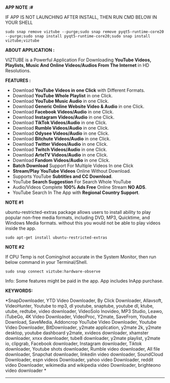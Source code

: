 **APP NOTE :#**

IF APP IS NOT LAUNCHING AFTER INSTALL, THEN RUN CMD BELOW IN YOUR SHELL

    sudo snap remove viztube --purge;sudo snap remove pyqt5-runtime-core20 --purge;sudo snap install pyqt5-runtime-core20;sudo snap install viztube;viztube


**ABOUT APPLICATION :**

VIZTUBE is a Powerful Application For Downloading **YouTube Videos, Playlists, Music And Online Videos/Audios From The Internet** in HD Resolutions.


**FEATURES :** 

 - Download **YouTube Videos in one Click** with Different Formats.
 - Download **YouTube Whole Playlist** in one Click. 
 - Download **YouTube Music Audio** in one Click.
 - Download **Generic Online Website Video & Audio** in one Click.
 - Download **Facebook Videos/Audio** in one Click.
 - Download **Instagram Videos/Audio** in one Click.
 - Download **TikTok Videos/Audio** in one Click.
 - Download **Rumble Videos/Audio** in one Click.
 - Download **Odysee Videos/Audio** in one Click.
 - Download **Bitchute Videos/Audio** in one Click.
 - Download **Twitter Videos/Audio** in one Click.
 - Download **Twitch Videos/Audio** in one Click.
 - Download **ArteTV Videos/Audio** in one Click.
 - Download **Fandom Videos/Audio** in one Click.
 - **Batch Download** Support For Multiple Videos In one Click
 - **Stream/Play YouTube Videos** Online Without Download.
 - Supports YouTube **Subtitles and CC Download**. 
 - YouTube **Search Suggestion** For Search Whole YouTube
 - Audio/Videos Complete **100% Ads Free** Online Stream **NO ADS**.
 - YouTube Search In The App with **Regional Country Support**.


**NOTE  #1**

ubuntu-restricted-extras package allows users to install ability to play popular non-free media formats, including DVD, MP3, Quicktime, and Windows Media formats. without this you would not be able to play videos inside the app.

    sudo apt-get install ubuntu-restricted-extras

**NOTE  #2**  

If CPU Temp is not Coming/not accurate in the System Monitor, then run below command in your Terminal/Shell.

    sudo snap connect viztube:hardware-observe

Info: Some features might be paid in the app. App includes InApp purchase.

**KEYWORDS:** 

*SnapDownloader, YTD Video Downloader, By Click Downloader, Allavsoft, VideoHunter, Youtube to mp3, dl youtube, snaptube, youtube dl, ktube, utube, redtube, video downloader, VideoSolo Inovideo, MP3 Studio, Leawo, iTubeGo, 4K Video Downloader, VideoProc, Y2mate, SaveFrom, Youtube Download, SaveMedia, Addoncrop YouTube Video Downloader, Youtube Video Downloader, BitDownloader,  y2mate application, y2mate 2k, y2mate desktop, youtube dashboard y2mate, xvideos downloader, xhamster downloader, xnxx downloader, tube8 downloader, y2mate playlist, y2mate io, clipgrab, Facebook downloader, Instagram downloader, Tiktok downloader, Youtube shots downloader, Rumble video downloader, All file downloader, Snapchat downloader, linkedin video downloader, SoundCloud Downloader, espn videos Downloader, yahoo video Downloader, reddit video Downloader, wikimedia and wikipedia video Downloader, brighteono video downloader *


---------------------------------------------------------------------------------------------------------------------------------------------